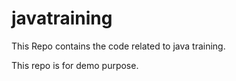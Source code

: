 # javatraining
This Repo contains the code related to java training.

This repo is for demo purpose.
